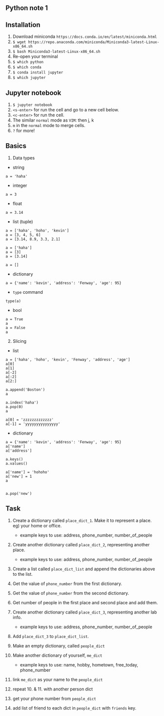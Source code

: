 Python note 1
-------------

## Installation

1. Download miniconda `https://docs.conda.io/en/latest/miniconda.html`
2. `$ wget https://repo.anaconda.com/miniconda/Miniconda3-latest-Linux-x86_64.sh`
3. `$ bash Miniconda3-latest-Linux-x86_64.sh`
4. Re-open your terminal
5. `$ which python`
6. `$ which conda`
7. `$ conda install jupyter`
8. `$ which jupyter`


## Jupyter notebook
1. `$ jupyter notebook`
2. `<s-enter>` for run the cell and go to a new cell below.
3. `<c-enter>` for run the cell.
4. The similar `normal` mode as `VIM`: <esc> then j, k 
5. `m` in the `normal` mode to merge cells.
6. `?` for more!


## Basics

1. Data types
- string
```
a = 'haha'
```
- integer
```
a = 3
```
- float
```
a = 3.14
```
- list (tuple)
```
a = ['haha', 'hoho', 'kevin']
a = [3, 4, 5, 6]
a = [3.14, 8.9, 3.3, 2.1]

a = ['haha']
a = [3]
a = [3.14]

a = []
```
- dictionary
```
a = {'name': 'kevin', 'address': 'Fenway', 'age': 95}
```

- `type` command
```
type(a)
```

- bool
```
a = True
a
a = False
a
```

2. Slicing
- list
```
a = ['haha', 'hoho', 'kevin', 'Fenway', 'address', 'age']
a[0]
a[1]
a[-2]
a[:2]
a[2:]

a.append('Boston')
a

a.index('haha')
a.pop(0)
a

a[0] = 'zzzzzzzzzzzzz'
a[-1] = 'yyyyyyyyyyyyyyy'
```
- dictionary
```
a = {'name': 'kevin', 'address': 'Fenway', 'age': 95}
a['name']
a['address']

a.keys()
a.values()

a['name'] = 'hohoho'
a['new'] = 1
a


a.pop('new')
```


## Task

1. Create a dictionary called `place_dict_1`. Make it to represent a place. eg) your home or office.
    - example keys to use: address, phone_number, number_of_people
2. Create another dictionary called `place_dict_2`, representing another place.
    - example keys to use: address, phone_number, number_of_people
3. Create a list called `place_dict_list` and append the dictionaries above to the list.
4. Get the value of `phone_number` from the first dictionary.
5. Get the value of `phone_number` from the second dictionary.
6. Get number of people in the first place and second place and add them.
7. Create another dictionary called `place_dict_3`, representing another lab info.
    - example keys to use: address, phone_number, number_of_people
8. Add `place_dict_3` to `place_dict_list`.


9. Make an empty dictionary, called `people_dict`
10. Make another dictionary of yourself, `me_dict`
    - example keys to use: name, hobby, hometown, free_today, phone_number
11. link `me_dict` as your name to the `people_dict`
12. repeat 10. & 11. with another person dict
13. get your phone number from `people_dict`
14. add list of friend to each dict in `people_dict` with `friends` key.

